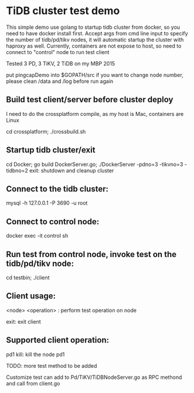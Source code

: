 # TiDB cluster test demo

This simple demo use golang to startup tidb cluster from docker, so you need to have docker install first. 
Accept args from cmd line input to specify the number of tidb/pd/tikv nodes, it will automatic startup the cluster with haproxy as well.
Currently, containers are not expose to host, so need to connect to "control" node to run test client

Tested 3 PD, 3 TiKV, 2 TiDB on my MBP 2015

put pingcapDemo into $GOPATH/src
if you want to change node number, please clean /data and /log before run again

## Build test client/server before cluster deploy
I need to do the crossplatform compile, as my host is Mac, containers are Linux

cd crossplatform; ./crossbuild.sh

## Startup tidb cluster/exit
cd Docker; go build DockerServer.go; ./DockerServer -pdno=3 -tikvno=3 -tidbno=2
exit: shutdown and cleanup cluster

## Connect to the tidb cluster:
mysql -h 127.0.0.1 -P 3690 -u root 

## Connect to control node:
docker exec -it control sh

## Run test from control node, invoke test on the tidb/pd/tikv node:
cd testbin;
./client 

## Client usage:
\<node> \<operation> : perform test operation on node

exit: exit client

## Supported client operation:
pd1 kill: kill the node pd1

TODO: more test method to be added

Customize test can add to Pd/TiKV/TiDBNodeServer.go as RPC methond and call from client.go

